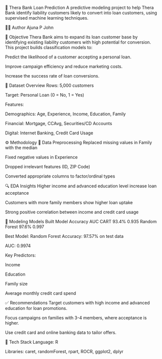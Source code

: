 🏦 Thera Bank Loan Prediction
A predictive modeling project to help Thera Bank identify liability customers likely to convert into loan customers, using supervised machine learning techniques.

👩‍💻 Author
Ajuna P John

📌 Objective
Thera Bank aims to expand its loan customer base by identifying existing liability customers with high potential for conversion. This project builds classification models to:

Predict the likelihood of a customer accepting a personal loan.

Improve campaign efficiency and reduce marketing costs.

Increase the success rate of loan conversions.

📂 Dataset Overview
Rows: 5,000 customers

Target: Personal Loan (0 = No, 1 = Yes)

Features:

Demographics: Age, Experience, Income, Education, Family

Financial: Mortgage, CCAvg, Securities/CD Accounts

Digital: Internet Banking, Credit Card Usage

⚙️ Methodology
🧹 Data Preprocessing
Replaced missing values in Family with the median

Fixed negative values in Experience

Dropped irrelevant features (ID, ZIP Code)

Converted appropriate columns to factor/ordinal types

🔍 EDA Insights
Higher income and advanced education level increase loan acceptance

Customers with more family members show higher loan uptake

Strong positive correlation between income and credit card usage

🤖 Modeling
Models Built
Model	Accuracy	AUC
CART	93.4%	0.935
Random Forest	97.6%	0.997

Best Model: Random Forest
Accuracy: 97.57% on test data

AUC: 0.9974

Key Predictors:

Income

Education

Family size

Average monthly credit card spend

✅ Recommendations
Target customers with high income and advanced education for loan promotions.

Focus campaigns on families with 3-4 members, where acceptance is higher.

Use credit card and online banking data to tailor offers.

🧰 Tech Stack
Language: R

Libraries: caret, randomForest, rpart, ROCR, ggplot2, dplyr
